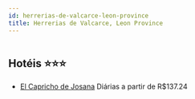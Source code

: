 ```yaml
---
id: herrerias-de-valcarce-leon-province
title: Herrerias de Valcarce, Leon Province
---
```


<center><img src="https://assets.cosmos-data.com/55/0b287ea0dc0175c381b431a3c5fd6422/1799153.jpg" alt="" /></center>


## Hotéis ⭐️⭐️⭐️

-    [El Capricho de Josana](https://www.hurb.com/aud/https://www.hurb.com/hoteis/herrerias-de-valcarce/el-capricho-de-josana-JNP-JP401535?cmp=18055) Diárias a partir de R$137.24
   > 
